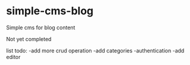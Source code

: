 # simple-cms-blog
Simple cms for blog content

Not yet completed

list todo:
-add more crud operation
-add categories
-authentication
-add editor
